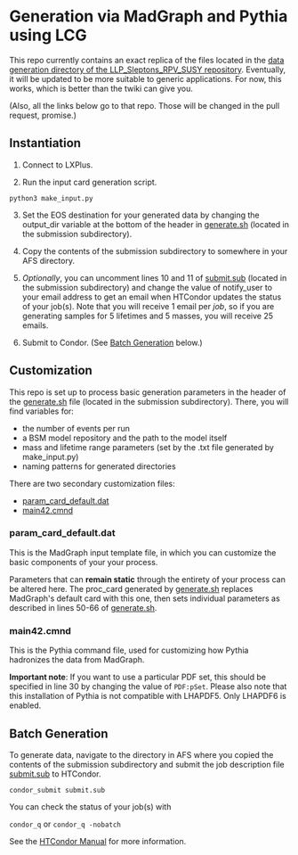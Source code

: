 # Generation via MadGraph and Pythia using LCG

This repo currently contains an exact replica of the files located in the [data generation directory of the LLP_Sleptons_RPV_SUSY repository](https://github.com/A-A-Abdelhamid/LLP_Sleptons_RPV_SUSY/blob/secondary/generate_events/). Eventually, it will be updated to be more suitable to generic applications. For now, this works, which is better than the twiki can give you. 

(Also, all the links below go to that repo. Those will be changed in the pull request, promise.)

## Instantiation

1. Connect to LXPlus.

2. Run the input card generation script.

`python3 make_input.py`

3. Set the EOS destination for your generated data by changing the output_dir variable at the bottom of the header in [generate.sh](submission/generate.sh) (located in the submission subdirectory).

4. Copy the contents of the submission subdirectory to somewhere in your AFS directory. 

5. *Optionally*, you can uncomment lines 10 and 11 of [submit.sub](submission/submit.sub) (located in the submission subdirectory) and change the value of notify_user to your email address to get an email when HTCondor updates the status of your job(s). Note that you will receive 1 email per *job*, so if you are generating samples for 5 lifetimes and 5 masses, you will receive 25 emails.

6. Submit to Condor. (See [Batch Generation](https://github.com/j-s-ashley/LCG-GenerationDuctTape?tab=readme-ov-file#batch-generation) below.)
## Customization

This repo is set up to process basic generation parameters in the header of the [generate.sh](submission/generate.sh) file (located in the submission subdirectory). There, you will find variables for:

- the number of events per run
- a BSM model repository and the path to the model itself
- mass and lifetime range parameters (set by the .txt file generated by make_input.py)
- naming patterns for generated directories

There are two secondary customization files: 

- [param_card_default.dat](submission/param_card_default.dat)
- [main42.cmnd](submission/main42.cmnd)

### param_card_default.dat

This is the MadGraph input template file, in which you can customize the basic components of your your process.

Parameters that can **remain static** through the entirety of your process can be altered here. The proc_card generated by [generate.sh](submission/generate.sh) replaces MadGraph's default card with this one, then sets individual parameters as described in lines 50-66 of [generate.sh](submission/generate.sh#L50).

### main42.cmnd

This is the Pythia command file, used for customizing how Pythia hadronizes the data from MadGraph.

**Important note**: 
If you want to use a particular PDF set, this should be specified in line 30 by changing the value of `PDF:pSet`. Please also note that this installation of Pythia is not compatible with LHAPDF5. Only LHAPDF6 is enabled.

## Batch Generation

To generate data, navigate to the directory in AFS where you copied the contents of the submission subdirectory and submit the job description file [submit.sub](submission/submit.sub) to HTCondor.

`condor_submit submit.sub`

You can check the status of your job(s) with 

`condor_q` or `condor_q -nobatch`

See the [HTCondor Manual](https://htcondor.readthedocs.io/en/latest/users-manual/managing-a-job.html) for more information.
